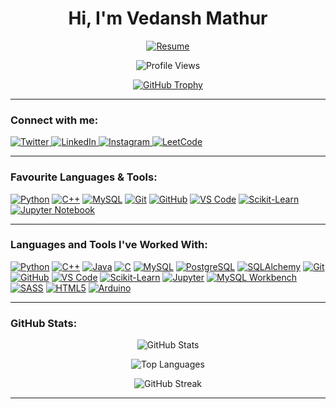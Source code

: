 <h1 align="center">Hi, I'm Vedansh Mathur</h1>

<p align="center">
  <a href="https://drive.google.com/uc?export=download&id=10Jmlzhn84iYLP991bnbAW8LC0JIrxbm3" target="_blank">
    <img src="https://img.shields.io/badge/Resume-PDF-red?style=flat&logo=adobeacrobatreader&logoColor=white" alt="Resume" />
  </a>
</p>

<p align="center">
  <img src="https://komarev.com/ghpvc/?username=vedanshmathur7&label=Profile%20views&color=0e75b6&style=flat" alt="Profile Views" />
</p>

<!-- Trophy board -->
<p align="center">
  <a href="https://github.com/ryo-ma/github-profile-trophy">
    <img src="https://github-profile-trophy.vercel.app/?username=vedanshmathur7&theme=algolia&margin-w=10&no-bg=true&no-frame=true" alt="GitHub Trophy" />
  </a>
</p>

---
### Connect with me:

<p align="left">
  <a href="https://twitter.com/vedanshmathur_7" target="_blank">
    <img src="https://img.shields.io/badge/Twitter-1DA1F2?style=for-the-badge&logo=twitter&logoColor=white" alt="Twitter" />
  </a>
  <a href="https://linkedin.com/in/vedansh-mathur-86767a300/" target="_blank">
    <img src="https://img.shields.io/badge/LinkedIn-0A66C2?style=for-the-badge&logo=linkedin&logoColor=white" alt="LinkedIn" />
  </a>
  <a href="https://instagram.com/vedanshmathur_7" target="_blank">
    <img src="https://img.shields.io/badge/Instagram-E4405F?style=for-the-badge&logo=instagram&logoColor=white" alt="Instagram" />
  </a>
  <a href="https://www.leetcode.com/vedanshmathur_7" target="_blank">
    <img src="https://img.shields.io/badge/LeetCode-FFA116?style=for-the-badge&logo=leetcode&logoColor=black" alt="LeetCode" />
  </a>
</p>

---
### Favourite Languages & Tools:

<p align="left">
  <a href="#"><img alt="Python" src="https://img.shields.io/badge/Python-14354C.svg?logo=python&logoColor=white" /></a>
  <a href="#"><img alt="C++" src="https://custom-icon-badges.demolab.com/badge/C++-9C033A.svg?logo=cpp2&logoColor=white" /></a>
  <a href="#"><img alt="MySQL" src="https://img.shields.io/badge/MySQL-4479A1.svg?logo=mysql&logoColor=white" /></a>
  <a href="#"><img alt="Git" src="https://img.shields.io/badge/Git-F05032.svg?logo=git&logoColor=white" /></a>
  <a href="#"><img alt="GitHub" src="https://img.shields.io/badge/GitHub-181717.svg?logo=github&logoColor=white" /></a>
  <a href="#"><img alt="VS Code" src="https://img.shields.io/badge/VS%20Code-007ACC.svg?logo=visual-studio-code&logoColor=white" /></a>
  <a href="#"><img alt="Scikit-Learn" src="https://img.shields.io/badge/Scikit--Learn-F7931E.svg?logo=scikit-learn&logoColor=white" /></a>
  <a href="#"><img alt="Jupyter Notebook" src="https://img.shields.io/badge/Jupyter-F37626.svg?logo=jupyter&logoColor=white" /></a>
</p>

---
### Languages and Tools I've Worked With:

<p align="left">
  <a href="#"><img alt="Python" src="https://img.shields.io/badge/Python-14354C.svg?logo=python&logoColor=white" /></a>
  <a href="#"><img alt="C++" src="https://custom-icon-badges.demolab.com/badge/C++-9C033A.svg?logo=cpp2&logoColor=white" /></a>
  <a href="#"><img alt="Java" src="https://img.shields.io/badge/Java-007396.svg?logo=java&logoColor=white" /></a>
  <a href="#"><img alt="C" src="https://custom-icon-badges.demolab.com/badge/C-03599C.svg?logo=c-in-hexagon&logoColor=white" /></a>
  <a href="#"><img alt="MySQL" src="https://img.shields.io/badge/MySQL-4479A1.svg?logo=mysql&logoColor=white" /></a>
  <a href="#"><img alt="PostgreSQL" src="https://img.shields.io/badge/PostgreSQL-4169E1.svg?logo=postgresql&logoColor=white" /></a>
  <a href="#"><img alt="SQLAlchemy" src="https://img.shields.io/badge/SQLAlchemy-744A66.svg?logo=alchemy&logoColor=white" /></a>
  <a href="#"><img alt="Git" src="https://img.shields.io/badge/Git-F05032.svg?logo=git&logoColor=white" /></a>
  <a href="#"><img alt="GitHub" src="https://img.shields.io/badge/GitHub-181717.svg?logo=github&logoColor=white" /></a>
  <a href="#"><img alt="VS Code" src="https://img.shields.io/badge/VS%20Code-007ACC.svg?logo=visual-studio-code&logoColor=white" /></a>
  <a href="#"><img alt="Scikit-Learn" src="https://img.shields.io/badge/Scikit--Learn-F7931E.svg?logo=scikit-learn&logoColor=white" /></a>
  <a href="#"><img alt="Jupyter" src="https://img.shields.io/badge/Jupyter-F37626.svg?logo=jupyter&logoColor=white" /></a>
  <a href="#"><img alt="MySQL Workbench" src="https://img.shields.io/badge/MySQL%20Workbench-00758F.svg?logo=mysql&logoColor=white" /></a>
  <a href="#"><img alt="SASS" src="https://img.shields.io/badge/SASS-CC6699.svg?logo=sass&logoColor=white" /></a>
  <a href="#"><img alt="HTML5" src="https://img.shields.io/badge/HTML5-E34F26.svg?logo=html5&logoColor=white" /></a>
  <a href="#"><img alt="Arduino" src="https://img.shields.io/badge/Arduino-00979D.svg?logo=arduino&logoColor=white" /></a>
</p>

---
### GitHub Stats:
<!-- GitHub Stats - Center -->
<p align="center">
  <img src="https://github-readme-stats.vercel.app/api?username=vedanshmathur7&show_icons=true&theme=radical" alt="GitHub Stats" />
</p>

<!-- Top Languages - Center -->
<p align="center">
  <img src="https://github-readme-stats.vercel.app/api/top-langs/?username=vedanshmathur7&layout=compact&theme=radical" alt="Top Languages" />
</p>

<!-- GitHub Streak - Center -->
<p align="center">
  <img src="https://github-readme-streak-stats.herokuapp.com?user=vedanshmathur7&theme=radical" alt="GitHub Streak" />
</p>

---
